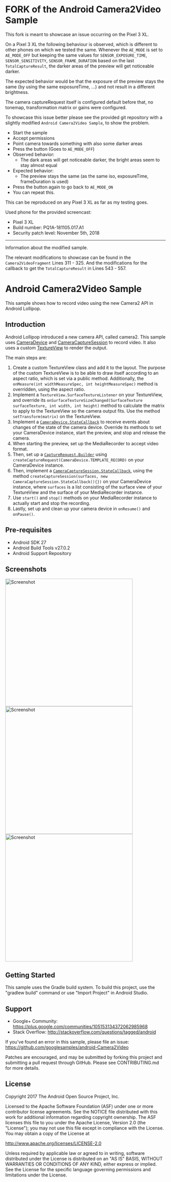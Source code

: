 FORK of the Android Camera2Video Sample
===================================

This fork is meant to showcase an issue occurring on the Pixel 3 XL. 

On a Pixel 3 XL the following behaviour is observed, which is different to other phones on which we tested the same.
Whenever the `AE_MODE` is set to `AE_MODE_OFF` but keeping the same values for `SENSOR_EXPOSURE_TIME`, `SENSOR_SENSITIVITY`, `SENSOR_FRAME_DURATION`
based on the last `TotalCaptureResult`, the darker areas of the preview will get noticeable darker. 

The expected behavior would be that the exposure of the preview stays the same (by using the same exposureTime, ...) and not result in a different brightness. 

The camera captureRequest itself is configured default before that, no tonemap, transformation matrix or gains were configured. 



To showcase this issue better please see the provided git repository with a slightly modified `Android Camera2Video Sample`, to show the problem. 

- Start the sample
- Accept permissions
- Point camera towards something with also some darker areas
- Press the button (Goes to `AE_MODE_OFF`)
- Observed behavior:
  - The dark areas will get noticeable darker, the bright areas seem to stay almost equal
- Expected behavior:
  - The preview stays the same (as the same iso, exposureTime, frameDuration is used)
- Press the button again to go back to `AE_MODE_ON`
- You can repeat this.


This can be reproduced on any Pixel 3 XL as far as my testing goes. 


Used phone for the provided screencast:
- Pixel 3 XL
- Build number: PQ1A-181105.017.A1
- Security patch level: November 5th, 2018



-------------------------

Information about the modified sample. 

The relevant modifications to showcase can be found in the `Camera2VideoFragment` Lines 311 - 325. 
And the modifications for the callback to get the `TotalCaptureResult` in Lines 543 - 557.













Android Camera2Video Sample
===================================

This sample shows how to record video using the new Camera2 API in Android Lollipop.

Introduction
------------

Android Lollipop introduced a new camera API, called camera2. This sample uses [CameraDevice][1]
and [CameraCaptureSession][2] to record video. It also uses a custom [TextureView][3] to render the output.

The main steps are:

1. Create a custom TextureView class and add it to the layout. The purpose of the custom TextureView is
to be able to draw itself according to an aspect ratio, which is set via a public method. Additionally,
the `onMeasure(int widthMeasureSpec, int heightMeasureSpec)` method is overridden, using the aspect ratio.
2. Implement a `TextureView.SurfaceTextureListener` on your TextureView, and override its
`onSurfaceTextureSizeChanged(SurfaceTexture surfaceTexture, int width, int height)` method to calculate
the matrix to apply to the TextureView so the camera output fits. Use the method `setTransform(matrix)` on
the TextureView.
3. Implement a [`CameraDevice.StateCallback`][4] to receive events about changes of the state of the
camera device. Override its methods to set your CameraDevice instance, start the preview, and stop
and release the camera.
4. When starting the preview, set up the MediaRecorder to accept video format.
5. Then, set up a [`CaptureRequest.Builder`][5] using `createCaptureRequest(CameraDevice.TEMPLATE_RECORD)`
on your CameraDevice instance.
6. Then, implement a [`CameraCaptureSession.StateCallback`][6], using the method
`createCaptureSession(surfaces, new CameraCaptureSession.StateCallback(){})` on your CameraDevice instance,
where `surfaces` is a list consisting of the surface view of your TextureView and the surface of
your MediaRecorder instance.
7. Use `start()` and `stop()` methods on your MediaRecorder instance to actually start and stop the recording.
8. Lastly, set up and clean up your camera device in `onResume()` and `onPause()`.


[1]: https://developer.android.com/reference/android/hardware/camera2/CameraDevice.html
[2]: http://developer.android.com/reference/android/hardware/camera2/CameraCaptureSession.html
[3]: http://developer.android.com/reference/android/view/TextureView.html
[4]: https://developer.android.com/reference/android/hardware/camera2/CameraDevice.StateCallback.html
[5]: http://developer.android.com/reference/android/hardware/camera2/CaptureRequest.Builder.html
[6]: http://developer.android.com/reference/android/hardware/camera2/CameraCaptureSession.StateCallback.html

Pre-requisites
--------------

- Android SDK 27
- Android Build Tools v27.0.2
- Android Support Repository

Screenshots
-------------

<img src="screenshots/1-launch.png" height="400" alt="Screenshot"/> <img src="screenshots/2-record.png" height="400" alt="Screenshot"/> <img src="screenshots/3-save.png" height="400" alt="Screenshot"/> 

Getting Started
---------------

This sample uses the Gradle build system. To build this project, use the
"gradlew build" command or use "Import Project" in Android Studio.

Support
-------

- Google+ Community: https://plus.google.com/communities/105153134372062985968
- Stack Overflow: http://stackoverflow.com/questions/tagged/android

If you've found an error in this sample, please file an issue:
https://github.com/googlesamples/android-Camera2Video

Patches are encouraged, and may be submitted by forking this project and
submitting a pull request through GitHub. Please see CONTRIBUTING.md for more details.

License
-------

Copyright 2017 The Android Open Source Project, Inc.

Licensed to the Apache Software Foundation (ASF) under one or more contributor
license agreements.  See the NOTICE file distributed with this work for
additional information regarding copyright ownership.  The ASF licenses this
file to you under the Apache License, Version 2.0 (the "License"); you may not
use this file except in compliance with the License.  You may obtain a copy of
the License at

http://www.apache.org/licenses/LICENSE-2.0

Unless required by applicable law or agreed to in writing, software
distributed under the License is distributed on an "AS IS" BASIS, WITHOUT
WARRANTIES OR CONDITIONS OF ANY KIND, either express or implied.  See the
License for the specific language governing permissions and limitations under
the License.
